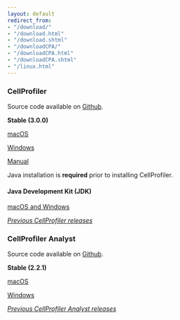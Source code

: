 ```yaml
---
layout: default
redirect_from:
- "/download/"
- "/download.html"
- "/download.shtml"
- "/downloadCPA/"
- "/downloadCPA.html"
- "/downloadCPA.shtml"
- "/linux.html"
---
```


### CellProfiler

Source code available on [Github](https://github.com/CellProfiler/CellProfiler).

**Stable (3.0.0)**

[macOS](https://s3.amazonaws.com/cellprofiler-releases/CellProfiler-3.0.0.dmg)

[Windows](https://dpvpof9ygr7ad.cloudfront.net/CellProfiler-3.0.0.exe)

[Manual](http://cellprofiler-manual.s3.amazonaws.com/CellProfiler-3.0.0/index.html)

Java installation is **required** prior to installing CellProfiler.

#### Java Development Kit (JDK)

[macOS and Windows](http://www.oracle.com/technetwork/java/javase/downloads/jdk8-downloads-2133151.html)

[_Previous CellProfiler releases_](/previous_releases)

### CellProfiler Analyst

Source code available on [Github](https://github.com/CellProfiler/CellProfiler-Analyst).

**Stable (2.2.1)**

[macOS](http://d1zymp9ayga15t.cloudfront.net/CellProfiler-Analyst-stable.dmg)

[Windows](http://d1zymp9ayga15t.cloudfront.net/CellProfiler-Analyst-stable.exe)

[*Previous CellProfiler Analyst releases*](/previous_releases/CPA)
